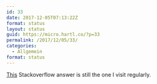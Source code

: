 ```yaml
---
id: 33
date: 2017-12-05T07:13:22Z
format: status
layout: status
guid: https://micro.hartl.co/?p=33
permalink: /2017/12/05/33/
categories:
  - Allgemein
format: status
---
```

[This](https://stackoverflow.com/a/10335943) Stackoverflow answer is still the one I visit regularly.